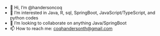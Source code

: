 - 👋 Hi, I’m @handersoncoq
- 👀 I’m interested in Java, R, sql, SpringBoot, JavaScript/TypeScript, and python codes
- 💞️ I’m looking to collaborate on anything Java/SpringBoot
- 📫 How to reach me: coqhandersonth@gmail.com

<!---
handersoncoq/handersoncoq is a ✨ special ✨ repository because its `README.md` (this file) appears on your GitHub profile.
You can click the Preview link to take a look at your changes.
--->
